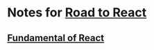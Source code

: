 # Notes for [Road to React](https://www.roadtoreact.com/)


## [Fundamental of React](fundamentals_of_react.md)